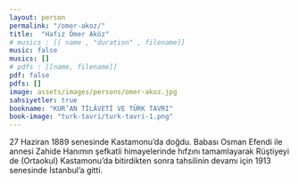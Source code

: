 ```yaml
---
layout: person
permalink: "/omer-akoz/"
title:  "Hafız Ömer Aköz"
# musics : [[ name , "duration" , filename]]
music: false
musics: []
# pdfs : [[name, filename]]
pdf: false
pdfs: []
image: assets/images/persons/omer-akoz.jpg
sahsiyetler: true
bookname: "KUR’AN TİLÂVETİ VE TÜRK TAVRI"
book-image: "turk-tavri/turk-tavri-1.png"
---
```


27 Haziran 1889 senesinde Kastamonu’da doğdu. Babası Osman Efendi ile annesi Zahide Hanımın şefkatli himayelerinde hıfzını tamamlayarak Rüştiyeyi de (Ortaokul) Kastamonu’da bitirdikten sonra tahsilinin devamı için 1913 senesinde İstanbul’a gitti. 
